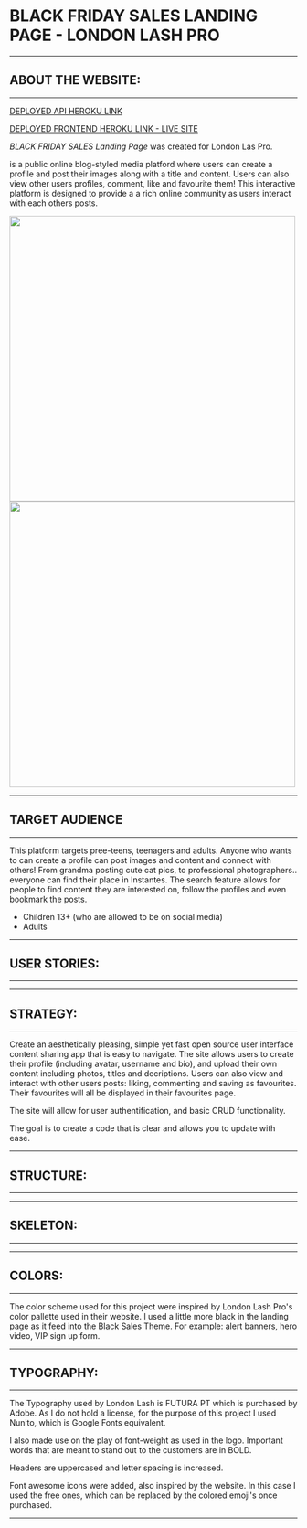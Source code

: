 
BLACK FRIDAY SALES LANDING PAGE - LONDON LASH PRO
==================================

* * *

ABOUT THE WEBSITE:
------------------

* * * 


[DEPLOYED API HEROKU LINK](https://instantes-drf-api.herokuapp.com/)

[DEPLOYED FRONTEND HEROKU LINK - LIVE SITE](https://instantes-react.herokuapp.com/)



_BLACK FRIDAY SALES Landing Page_ was created for London Las Pro.

is a public online blog-styled media platford where users can create a profile and post their images along with a title and content. Users can also view other users profiles, comment, like and favourite them! This interactive platform is designed to provide a a rich online community as users interact with each others posts.

<img src="src/assets/amiresponsive.png" width="500px">
<img src="src/assets/home.png" width="500px">

* * * 


TARGET AUDIENCE
------------------

* * *

This platform targets pree-teens, teenagers and adults. Anyone who wants to can create a profile can post images and content and connect with others! From grandma posting cute cat pics, to professional photographers.. everyone can find their place in Instantes. The search feature allows for people to find content they are interested on, follow the profiles and even bookmark the posts.

*   Children 13+ (who are allowed to be on social media)
*   Adults

  
* * *

USER STORIES:
-------------

* * *

* * * 


STRATEGY:
---------

* * *

Create an aesthetically pleasing, simple yet fast  open source user interface content sharing app that is easy to navigate. The site allows users to create their profile (including avatar, username and bio), and upload their own content including photos, titles and decriptions. Users can also view and interact with other users posts: liking, commenting and saving as favourites. Their favourites will all be displayed in their favourites page.


The site will allow for user authentification, and basic CRUD functionality.


The goal is to create a code that is clear and allows you to update with ease. 

* * * 

STRUCTURE:
---------

* * *



* * * 

SKELETON:
---------

* * *



* * * 

COLORS:
---------

* * *

The color scheme used for this project were inspired by London Lash Pro's color pallette used in their website.
I used a little more black in the landing page as it feed into the Black Sales Theme. For example: alert banners, hero video, VIP sign up form.

* * * 
TYPOGRAPHY:
---------

* * *

The Typography used by London Lash is FUTURA PT which is purchased by Adobe.
As I do not hold a license, for the purpose of this project I used Nunito, which is Google Fonts equivalent.

I also made use on the play of font-weight as used in the logo. Important words that are meant to stand out to the customers are in BOLD. 

Headers are uppercased and letter spacing is increased.

Font awesome icons were added, also inspired by the website. In this case I used the free ones, which can be replaced by the colored emoji's once purchased. 

* * * 
